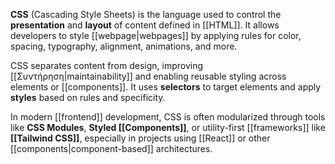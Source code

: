 **CSS** (Cascading Style Sheets) is the language used to control the **presentation** and **layout** of content defined in [[HTML]]. It allows developers to style [[webpage|webpages]] by applying rules for color, spacing, typography, alignment, animations, and more.

CSS separates content from design, improving [[Συντήρηση|maintainability]] and enabling reusable styling across elements or [[components]]. It uses **selectors** to target elements and apply **styles** based on rules and specificity.

In modern [[frontend]] development, CSS is often modularized through tools like **CSS Modules**, **Styled [[Components]]**, or utility-first [[frameworks]] like **[[Tailwind CSS]]**, especially in projects using [[React]] or other [[components|component-based]] architectures.